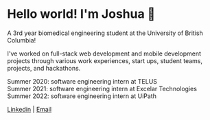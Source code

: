 # Hello world! I'm Joshua 👋

A 3rd year biomedical engineering student at the University of British Columbia!<br />

I've worked on full-stack web development and mobile development projects through various work experiences, start ups, student teams, projects, and hackathons. 

Summer 2020: software engineering intern at TELUS<br />
Summer 2021: software engineering intern at Excelar Technologies<br />
Summer 2022: software engineering intern at UiPath <br />

[Linkedin](https://linkedin.com/in/joshparksj) | [Email](joshuaparksj@gmail.com)
